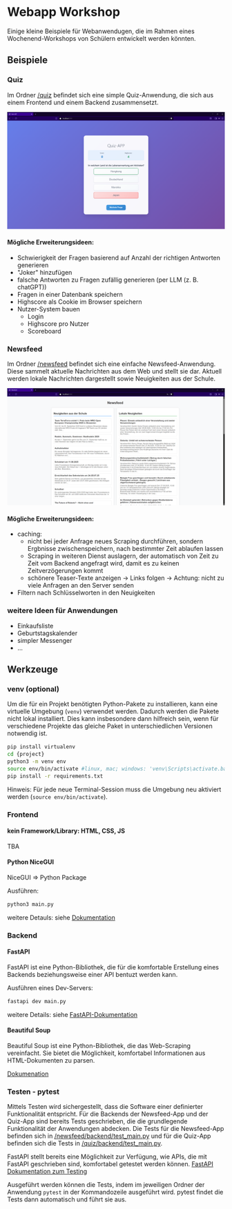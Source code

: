 # Webapp Workshop
Einige kleine Beispiele für Webanwendugen, die im Rahmen eines Wochenend-Workshops von Schülern entwickelt werden könnten.

## Beispiele

### Quiz

Im Ordner [/quiz](./quiz) befindet sich eine simple Quiz-Anwendung, die sich aus einem Frontend und einem Backend zusammensetzt.

![image](./img/quiz_frontend_plain.png)

#### Mögliche Erweiterungsideen:

- Schwierigkeit der Fragen basierend auf Anzahl der richtigen Antworten generieren
- "Joker" hinzufügen
- falsche Antworten zu Fragen zufällig generieren (per LLM (z. B. chatGPT))
- Fragen in einer Datenbank speichern
- Highscore als Cookie im Browser speichern
- Nutzer-System bauen  
    - Login 
    - Highscore pro Nutzer
    - Scoreboard

### Newsfeed

Im Ordner [/newsfeed](./newsfeed/) befindet sich eine einfache Newsfeed-Anwendung. Diese sammelt aktuelle Nachrichten aus dem Web und stellt sie dar. Aktuell werden lokale Nachrichten dargestellt sowie Neuigkeiten aus der Schule.

![image](./img/newsfeed_frontend_plain.png)

#### Mögliche Erweiterungsideen:

- caching: 
    - nicht bei jeder Anfrage neues Scraping durchführen, sondern Ergbnisse zwischenspeichern, nach bestimmter Zeit ablaufen lassen
    - Scraping in weiteren Dienst auslagern, der automatisch von Zeit zu Zeit vom Backend angefragt wird, damit es zu keinen Zeitverzögerungen kommt
    - schönere Teaser-Texte anzeigen -> Links folgen -> Achtung: nicht zu viele Anfragen an den Server senden
- Filtern nach Schlüsselworten in den Neuigkeiten

### weitere Ideen für Anwendungen

- Einkaufsliste
- Geburtstagskalender
- simpler Messenger
- ...

## Werkzeuge

### venv (optional)

Um die für ein Projekt benötigten Python-Pakete zu installieren, kann eine virtuelle Umgebung (`venv`) verwendet werden. Dadurch werden die Pakete nicht lokal installiert. Dies kann insbesondere dann hilfreich sein, wenn für verschiedene Projekte das gleiche Paket in unterschiedlichen Versionen notwendig ist. 

```bash
pip install virtualenv
cd {project}
python3 -m venv env
source env/bin/activate #linux, mac; windows: 'venv\Scripts\activate.bat' oder 'venv\Scripts\Activate.ps1'
pip install -r requirements.txt
```

Hinweis: Für jede neue Terminal-Session muss die Umgebung neu aktiviert werden (`source env/bin/activate`).

### Frontend

#### kein Framework/Library: HTML, CSS, JS

TBA

#### Python NiceGUI

NiceGUI => Python Package

Ausführen:
```bash
python3 main.py
```

weitere Detauls: siehe [Dokumentation](https://nicegui.io/documentation)


### Backend

#### FastAPI
FastAPI ist eine Python-Bibliothek, die für die komfortable Erstellung eines Backends beziehungsweise einer API bentuzt werden kann.

Ausführen eines Dev-Servers:
```bash
fastapi dev main.py
```

weitere Details: siehe [FastAPI-Dokumentation](https://fastapi.tiangolo.com/)

#### Beautiful Soup
Beautiful Soup ist eine Python-Bibliothek, die das Web-Scraping vereinfacht. Sie bietet die Möglichkeit, komfortabel Informationen aus HTML-Dokumenten zu parsen. 

[Dokumenation](https://www.crummy.com/software/BeautifulSoup/bs4/doc/)

### Testen - pytest

Mittels Testen wird sichergestellt, dass die Software einer definierter Funktionalität entspricht. Für die Backends der Newsfeed-App und der Quiz-App sind bereits Tests geschrieben, die die grundlegende Funktionalität der Anwendungen abdecken. Die Tests für die Newsfeed-App befinden sich in [/newsfeed/backend/test_main.py](/newsfeed/backend/test_main.py) und für die Quiz-App befinden sich die Tests in [/quiz/backend/test_main.py](/quiz/backend/test_main.py).

FastAPI stellt bereits eine Möglichkeit zur Verfügung, wie APIs, die mit FastAPI geschrieben sind, komfortabel getestet werden können. [FastAPI Dokumentation zum Testing](https://fastapi.tiangolo.com/tutorial/testing/)

Ausgeführt werden können die Tests, indem im jeweiligen Ordner der Anwendung `pytest` in der Kommandozeile ausgeführt wird. pytest findet die Tests dann automatisch und führt sie aus.
